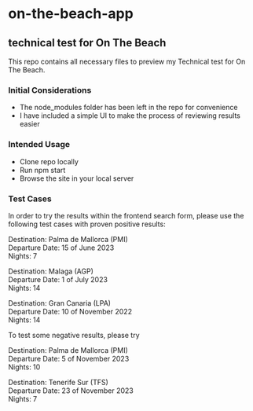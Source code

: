 # on-the-beach-app
## technical test for On The Beach

This repo contains all necessary files to preview my Technical test for On The Beach.

### Initial Considerations

* The node_modules folder has been left in the repo for convenience
* I have included a simple UI to make the process of reviewing results easier

### Intended Usage

* Clone repo locally
* Run npm start
* Browse the site in your local server

### Test Cases

In order to try the results within the frontend search form, please use the following test cases with proven positive results:

Destination: Palma de Mallorca (PMI)  
Departure Date: 15 of June 2023  
Nights: 7  
  
Destination: Malaga (AGP)  
Departure Date: 1 of July 2023  
Nights: 14  

Destination: Gran Canaria (LPA)  
Departure Date: 10 of November 2022  
Nights: 14  

To test some negative results, please try  

Destination: Palma de Mallorca (PMI)  
Departure Date: 5 of November 2023  
Nights: 10  

Destination: Tenerife Sur (TFS)  
Departure Date: 23 of November 2023  
Nights: 7  
